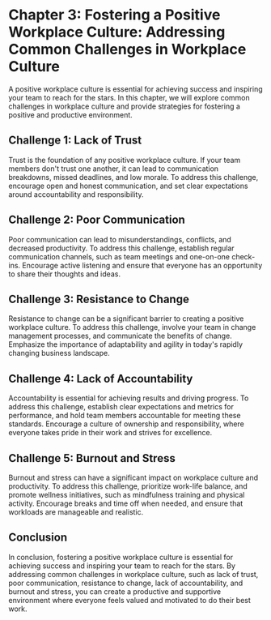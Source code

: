 Chapter 3: Fostering a Positive Workplace Culture: Addressing Common Challenges in Workplace Culture
====================================================================================================

A positive workplace culture is essential for achieving success and inspiring your team to reach for the stars. In this chapter, we will explore common challenges in workplace culture and provide strategies for fostering a positive and productive environment.

Challenge 1: Lack of Trust
--------------------------

Trust is the foundation of any positive workplace culture. If your team members don't trust one another, it can lead to communication breakdowns, missed deadlines, and low morale. To address this challenge, encourage open and honest communication, and set clear expectations around accountability and responsibility.

Challenge 2: Poor Communication
-------------------------------

Poor communication can lead to misunderstandings, conflicts, and decreased productivity. To address this challenge, establish regular communication channels, such as team meetings and one-on-one check-ins. Encourage active listening and ensure that everyone has an opportunity to share their thoughts and ideas.

Challenge 3: Resistance to Change
---------------------------------

Resistance to change can be a significant barrier to creating a positive workplace culture. To address this challenge, involve your team in change management processes, and communicate the benefits of change. Emphasize the importance of adaptability and agility in today's rapidly changing business landscape.

Challenge 4: Lack of Accountability
-----------------------------------

Accountability is essential for achieving results and driving progress. To address this challenge, establish clear expectations and metrics for performance, and hold team members accountable for meeting these standards. Encourage a culture of ownership and responsibility, where everyone takes pride in their work and strives for excellence.

Challenge 5: Burnout and Stress
-------------------------------

Burnout and stress can have a significant impact on workplace culture and productivity. To address this challenge, prioritize work-life balance, and promote wellness initiatives, such as mindfulness training and physical activity. Encourage breaks and time off when needed, and ensure that workloads are manageable and realistic.

Conclusion
----------

In conclusion, fostering a positive workplace culture is essential for achieving success and inspiring your team to reach for the stars. By addressing common challenges in workplace culture, such as lack of trust, poor communication, resistance to change, lack of accountability, and burnout and stress, you can create a productive and supportive environment where everyone feels valued and motivated to do their best work.
